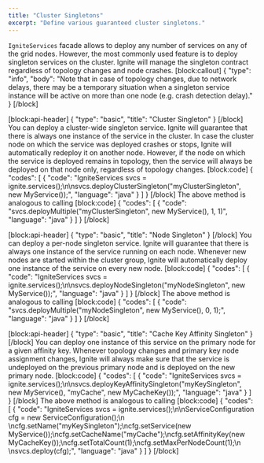 ```yaml
---
title: "Cluster Singletons"
excerpt: "Define various guaranteed cluster singletons."
---
```

`IgniteServices` facade allows to deploy any number of services on any of the grid nodes. However, the most commonly used feature is to deploy singleton services on the cluster. Ignite will manage the singleton contract regardless of topology changes and node crashes.
[block:callout]
{
  "type": "info",
  "body": "Note that in case of topology changes, due to network delays, there may be a temporary situation when a singleton service instance will be active on more than one node (e.g. crash detection delay)."
}
[/block]

[block:api-header]
{
  "type": "basic",
  "title": "Cluster Singleton"
}
[/block]
You can deploy a cluster-wide singleton service. Ignite will guarantee that there is always one instance of the service in the cluster. In case the cluster node on which the service was deployed crashes or stops, Ignite will automatically redeploy it on another node. However, if the node on which the service is deployed remains in topology, then the service will always be deployed on that node only, regardless of topology changes.
[block:code]
{
  "codes": [
    {
      "code": "IgniteServices svcs = ignite.services();\n\nsvcs.deployClusterSingleton(\"myClusterSingleton\", new MyService());",
      "language": "java"
    }
  ]
}
[/block]
The above method is analogous to calling 
[block:code]
{
  "codes": [
    {
      "code": "svcs.deployMultiple(\"myClusterSingleton\", new MyService(), 1, 1)",
      "language": "java"
    }
  ]
}
[/block]

[block:api-header]
{
  "type": "basic",
  "title": "Node Singleton"
}
[/block]
You can deploy a per-node singleton service. Ignite will guarantee that there is always one instance of the service running on each node. Whenever new nodes are started within the cluster group, Ignite will automatically deploy one instance of the service on every new node.
[block:code]
{
  "codes": [
    {
      "code": "IgniteServices svcs = ignite.services();\n\nsvcs.deployNodeSingleton(\"myNodeSingleton\", new MyService());",
      "language": "java"
    }
  ]
}
[/block]
The above method is analogous to calling 
[block:code]
{
  "codes": [
    {
      "code": "svcs.deployMultiple(\"myNodeSingleton\", new MyService(), 0, 1);",
      "language": "java"
    }
  ]
}
[/block]

[block:api-header]
{
  "type": "basic",
  "title": "Cache Key Affinity Singleton"
}
[/block]
You can deploy one instance of this service on the primary node for a given affinity key. Whenever topology changes and primary key node assignment changes, Ignite will always make sure that the service is undeployed on the previous primary node and is deployed on the new primary node. 
[block:code]
{
  "codes": [
    {
      "code": "IgniteServices svcs = ignite.services();\n\nsvcs.deployKeyAffinitySingleton(\"myKeySingleton\", new MyService(), \"myCache\", new MyCacheKey());",
      "language": "java"
    }
  ]
}
[/block]
The above method is analogous to calling
[block:code]
{
  "codes": [
    {
      "code": "IgniteServices svcs = ignite.services();\n\nServiceConfiguration cfg = new ServiceConfiguration();\n \ncfg.setName(\"myKeySingleton\");\ncfg.setService(new MyService());\ncfg.setCacheName(\"myCache\");\ncfg.setAffinityKey(new MyCacheKey());\ncfg.setTotalCount(1);\ncfg.setMaxPerNodeCount(1);\n \nsvcs.deploy(cfg);",
      "language": "java"
    }
  ]
}
[/block]
